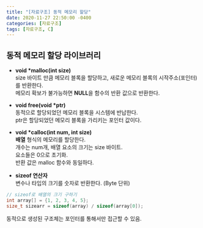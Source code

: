 ```yaml
---
title: "[자료구조] 동적 메모리 할당"
date: 2020-11-27 22:50:00 -0400
categories: [자료구조]
tags: [자료구조, C]
--- 
```


## 동적 메모리 할당 라이브러리  

* **void \*malloc(int size)**  
size 바이트 만큼 메모리 블록을 할당하고, 새로운 메모리 블록의 시작주소(포인터)를 반환한다.  
메모리 확보가 불가능하면 **NULL**을 함수의 반환 값으로 반환한다.  

* **void free(void \*ptr)**  
동적으로 할당되었던 메모리 블록을 시스템에 반납한다.  
ptr은 할당되었던 메모리 블록을 가리키는 포인터 값이다.  

* **void \*calloc(int num, int size)**  
**배열** 형식의 메모리를 할당한다.  
개수는 num개, 배열 요소의 크기는 size 바이트.   
요소들은 0으로 초기화.  
반환 값은 malloc 함수와 동일하다.   

* **sizeof 연산자**  
변수나 타입의 크기를 숫자로 반환한다. (Byte 단위)  
```c
// sizeof로 배열의 크기 구하기  
int array[] = {1, 2, 3, 4, 5};
size_t sizearr = sizeof(array) / sizeof(array[0]);
```

동적으로 생성된 구조체는 포인터를 통해서만 접근할 수 있음.  
